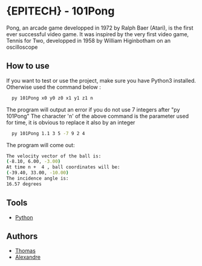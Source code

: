 
# {EPITECH} - 101Pong

Pong, an arcade game developped in 1972 by Ralph Baer (Atari), is the first ever successful video game. It
was inspired by the very first video game, Tennis for Two, developped in 1958 by William Higinbotham on
an oscilloscope




## How to use

If you want to test or use the project, make sure you have Python3 installed.
Otherwise used the command below :
```bash
  py 101Pong x0 y0 z0 x1 y1 z1 n
```
The program will output an error if you do not use 7 integers after "py 101Pong"
The character 'n' of the above command is the parameter used for time,
it is obvious to replace it also by an integer

```bash
  py 101Pong 1.1 3 5 -7 9 2 4
```
The program will come out:
```bash
The velocity vector of the ball is:
(-8.10, 6.00, -3.00)
At time n +  4 , ball coordinates will be:
(-39.40, 33.00, -10.00)
The incidence angle is:
16.57 degrees
```


## Tools

 - [Python](https://www.python.org/)



## Authors

- [Thomas](https://github.com/LpxAlt)
- [Alexandre](https://github.com/Alexandre-brault)


